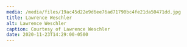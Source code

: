 ```yaml
---
media: /media/files/19ac45d22e9d6ee76ad71790bc4fe21da50471dd.jpg
title: Lawrence Weschler
alt: Lawrence Weschler
caption: Courtesy of Lawrence Weschler
date: 2020-11-23T14:29:00-0500
---
```

